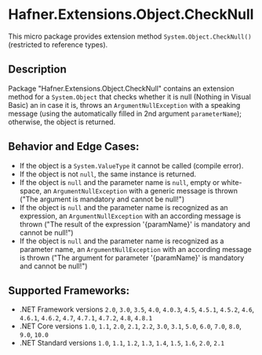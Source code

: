 # Hafner.Extensions.Object.CheckNull

This micro package provides extension method `System.Object.CheckNull()` (restricted to reference types).

## Description

Package "Hafner.Extensions.Object.CheckNull" contains an extension method for a `System.Object` that checks whether it is null (Nothing in Visual Basic)
an in case it is, throws an `ArgumentNullException` with a speaking message (using the automatically filled in 2nd argument `parameterName`); 
otherwise, the object is returned.

## Behavior and Edge Cases:

 - If the object is a `System.ValueType` it cannot be called (compile error).
 - If the object is not `null`, the same instance is returned.
 - If the object is `null` and the parameter name is `null`, empty or white-space, an `ArgumentNullException` with a generic message is thrown ("The argument is mandatory and cannot be null!")
 - If the object is `null` and the parameter name is recognized as an expression, an `ArgumentNullException` with an according message is thrown ("The result of the expression '\{paramName}' is mandatory and cannot be null!")
 - If the object is `null` and the parameter name is recognized as a parameter name, an `ArgumentNullException` with an according message is thrown ("The argument for parameter '\{paramName}' is mandatory and cannot be null!")

## Supported Frameworks:

 - .NET Framework versions `2.0`, `3.0`, `3.5`, `4.0`, `4.0.3`, `4.5`, `4.5.1`, `4.5.2`, `4.6`, `4.6.1`, `4.6.2`, `4.7`, `4.7.1`, `4.7.2`, `4.8`, `4.8.1`
 - .NET Core versions `1.0`, `1.1`, `2.0`, `2.1`, `2.2`, `3.0`, `3.1`, `5.0`, `6.0`, `7.0`, `8.0`, `9.0`, `10.0`
 - .NET Standard versions `1.0`, `1.1`, `1.2`, `1.3`, `1.4`, `1.5`, `1.6`, `2.0`, `2.1`
